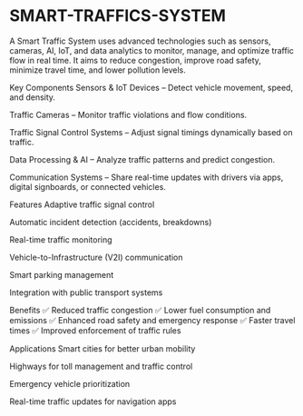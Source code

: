 # SMART-TRAFFICS-SYSTEM
A Smart Traffic System uses advanced technologies such as sensors, cameras, AI, IoT, and data analytics to monitor, manage, and optimize traffic flow in real time. It aims to reduce congestion, improve road safety, minimize travel time, and lower pollution levels.

Key Components
Sensors & IoT Devices – Detect vehicle movement, speed, and density.

Traffic Cameras – Monitor traffic violations and flow conditions.

Traffic Signal Control Systems – Adjust signal timings dynamically based on traffic.

Data Processing & AI – Analyze traffic patterns and predict congestion.

Communication Systems – Share real-time updates with drivers via apps, digital signboards, or connected vehicles.

Features
Adaptive traffic signal control

Automatic incident detection (accidents, breakdowns)

Real-time traffic monitoring

Vehicle-to-Infrastructure (V2I) communication

Smart parking management

Integration with public transport systems

Benefits
✅ Reduced traffic congestion
✅ Lower fuel consumption and emissions
✅ Enhanced road safety and emergency response
✅ Faster travel times
✅ Improved enforcement of traffic rules

Applications
Smart cities for better urban mobility

Highways for toll management and traffic control

Emergency vehicle prioritization

Real-time traffic updates for navigation apps
